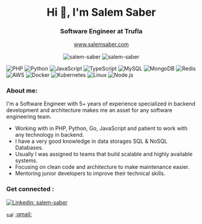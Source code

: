 <h1 align="center">Hi 👋, I'm Salem Saber</h1>
<h3 align="center">Software Engineer at Trufla</h3> 

<p align="center"><a href="https://salemsaber.com/" target="blank">www.salemsaber.com</a></p>
<p align="center">
  <img align="center" src="https://github-readme-stats.vercel.app/api?username=salem-saber&show_icons=true&hide_border=true" alt="salem-saber" />
  <img align="center" src="https://github-readme-stats-eight-theta.vercel.app/api/top-langs/?username=salem-saber&layout=compact&langs_count=8&hide_border=true" alt="salem-saber" />
</p>



![PHP](https://img.shields.io/badge/-PHP-FFF?&logo=PHP)
![Python](https://img.shields.io/badge/-Python-FFF?&logo=Python)
![JavaScript](https://img.shields.io/badge/-JavaScript-FFF?&logo=JavaScript)
![TypeScript](https://img.shields.io/badge/-TypeScript-FFF?&logo=TypeScript)
![MySQL](https://img.shields.io/badge/-MySQL-FFF?&logo=MySQL)
![MongoDB](https://img.shields.io/badge/-MongoDB-FFF?&logo=MongoDB)
![Redis](https://img.shields.io/badge/-Redis-FFF?&logo=Redis)
![AWS](https://img.shields.io/badge/-AWS-FFF?&logo=Amazon-AWS&logoColor=F90)
![Docker](https://img.shields.io/badge/-Docker-FFF?&logo=Docker)
![Kubernetes](https://img.shields.io/badge/-Kubernetes-FFF?&logo=Kubernetes)
![Linux](https://img.shields.io/badge/-Linux-FFF?&logo=Linux)
![Node.js](https://img.shields.io/badge/-Node.js-FFF?&logo=node.js)

<h3 align="left">About me:</h3>
<p align="left">I'm a Software Engineer with 5+ years of experience specialized in backend development and architecture makes me an asset for any software engineering team.</p>
<ul>
  <li>Working with in PHP, Python, Go, JavaScript and patient to work with any technology in backend.</li>
  <li>I have a very good knowledge in data storages SQL & NoSQL Databases.</li>
  <li>Usually I was assigned to teams that build scalable and highly available systems.</li>
  <li>Focusing on clean code and architecture to make maintenance easier.</li>
  <li>Mentoring junior developers to improve their technical skills.</li>
</ul>

<h3 align="left">Get connected :</h3>
<p align="left">

[![Linkedin: salem-saber](https://img.shields.io/badge/--blue?style=flat-square&logo=Linkedin&logoColor=white&link=https://https://www.linkedin.com/in/salem-saber/)](https://www.linkedin.com/in/salem-saber/)

<a href="https://linkedin.com/in/salem-saber" target="blank"><img align="center" src="https://raw.githubusercontent.com/rahuldkjain/github-profile-readme-generator/master/src/images/icons/Social/linked-in-alt.svg" alt="salem-saber" height="15" width="20" /></a>
<a href="mailto:salem.saber97@gmail.com" target="blank">:gmail:</a>
</p>


